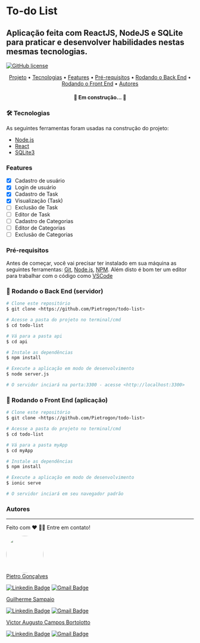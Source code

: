 # To-do List 

## Aplicação feita com ReactJS, NodeJS e SQLite para praticar e desenvolver habilidades nestas mesmas tecnologias.

[![GitHub license](https://img.shields.io/github/license/Pietrogon/todo-list)](https://github.com/Pietrogon/todo-list/blob/main/LICENSE)

<p align="center">
 <a href="#Projeto">Projeto</a> •
 <a href="#Tecnologias">Tecnologias</a> •
 <a href="#Features">Features</a> • 
 <a href="#Pré-requisitos">Pré-requisitos</a> • 
 <a href="#-rodando-o-back-end-servidor">Rodando o Back End</a> • 
 <a href="#-rodando-o-front-end-aplicação">Rodando o Front End</a> • 
 <a href="#Autores">Autores</a>
</p>

<h4 align="center"> 
	🚧  Em construção...  🚧
</h4>

### 🛠 Tecnologias

As seguintes ferramentas foram usadas na construção do projeto:

- [Node.js](https://nodejs.org/en/)
- [React](https://pt-br.reactjs.org/)
- [SQLite3](https://www.npmjs.com/package/sqlite3)

### Features

- [x] Cadastro de usuário
- [x] Login de usuário
- [x] Cadastro de Task
- [x] Visualização (Task)
- [ ] Exclusão de Task
- [ ] Editor de Task
- [ ] Cadastro de Categorias
- [ ] Editor de Categorias
- [ ] Exclusão de Categorias

### Pré-requisitos

Antes de começar, você vai precisar ter instalado em sua máquina as seguintes ferramentas:
[Git](https://git-scm.com), [Node.js](https://nodejs.org/en/), [NPM](https://www.npmjs.com/get-npm). 
Além disto é bom ter um editor para trabalhar com o código como [VSCode](https://code.visualstudio.com/)

### 🎲 Rodando o Back End (servidor)

```bash
# Clone este repositório
$ git clone <https://github.com/Pietrogon/todo-list>

# Acesse a pasta do projeto no terminal/cmd
$ cd todo-list

# Vá para a pasta api
$ cd api

# Instale as dependências
$ npm install

# Execute a aplicação em modo de desenvolvimento
$ node server.js

# O servidor inciará na porta:3300 - acesse <http://localhost:3300>
```

### 🎲 Rodando o Front End (aplicação)

```bash
# Clone este repositório
$ git clone <https://github.com/Pietrogon/todo-list>

# Acesse a pasta do projeto no terminal/cmd
$ cd todo-list

# Vá para a pasta myApp
$ cd myApp

# Instale as dependências
$ npm install

# Execute a aplicação em modo de desenvolvimento
$ ionic serve

# O servidor inciará em seu navegador padrão
```

### Autores
---
Feito com ❤️
👋🏽 Entre em contato!

<a href="https://www.linkedin.com/in/pietrogon/">
<img style="border-radius: 50%;" src="https://avatars.githubusercontent.com/u/50971136?s=460&u=c34b99858602c2e9d81aeb015275268d35d3c733&v=4" width="100px;" alt=""/>
</a>
</br>
<a href="https://www.linkedin.com/in/pietrogon/">
Pietro Gonçalves
</a>

[![Linkedin Badge](https://img.shields.io/badge/-Pietrogon-blue?style=flat-square&logo=Linkedin&logoColor=white&link=https://www.linkedin.com/in/pietrogon/)](https://www.linkedin.com/in/pietrogon/) 
[![Gmail Badge](https://img.shields.io/badge/-pietrogon@gmail.com-c14438?style=flat-square&logo=Gmail&logoColor=white&link=mailto:pietrogon@gmail.com)](mailto:pietrogon@gmail.com)

<a href="https://www.linkedin.com/in/guilherme-sampaio-4946a01a6/?miniProfileUrn=urn%3Ali%3Afs_miniProfile%3AACoAADAn1LABvmw2dWfN4Q51WAqXrKE4nrouSeU">
Guilherme Sampaio
</a>

[![Linkedin Badge](https://img.shields.io/badge/-Guilherme-blue?style=flat-square&logo=Linkedin&logoColor=white&link=https://www.linkedin.com/in/guilherme-sampaio-4946a01a6/?miniProfileUrn=urn%3Ali%3Afs_miniProfile%3AACoAADAn1LABvmw2dWfN4Q51WAqXrKE4nrouSeU)](https://www.linkedin.com/in/guilherme-sampaio-4946a01a6/?miniProfileUrn=urn%3Ali%3Afs_miniProfile%3AACoAADAn1LABvmw2dWfN4Q51WAqXrKE4nrouSeU) 
[![Gmail Badge](https://img.shields.io/badge/-kaisergui258@gmail.com-c14438?style=flat-square&logo=Gmail&logoColor=white&link=mailto:kaisergui258@gmail.com)](mailto:kaisergui258@gmail.com)

<a href="https://www.linkedin.com/in/victor-augusto-campos-bortolotto-5517b8187/">
Victor Augusto Campos Bortolotto
</a>

[![Linkedin Badge](https://img.shields.io/badge/-Victor-blue?style=flat-square&logo=Linkedin&logoColor=white&link=https://www.linkedin.com/in/victor-augusto-campos-bortolotto-5517b8187/)](https://www.linkedin.com/in/victor-augusto-campos-bortolotto-5517b8187/) 
[![Gmail Badge](https://img.shields.io/badge/-victorcamposbortolottowork@gmail.com-c14438?style=flat-square&logo=Gmail&logoColor=white&link=mailto:victorcamposbortolottowork@gmail.com)](mailto:victorcamposbortolottowork@gmail.com)
